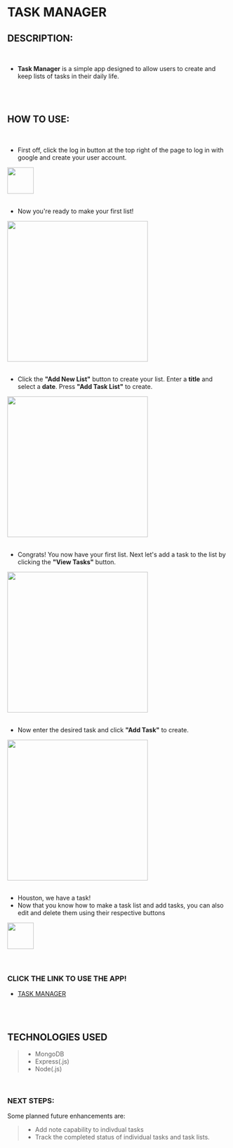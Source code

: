 # **TASK MANAGER**

## **DESCRIPTION:**
<br />
 
 - **Task Manager** is a simple app designed to allow users to create and keep lists of tasks in their daily life.

<br />
<br />

## **HOW TO USE:**

<br />

- First off, click the log in button at the top right of the page to log in with google and create your user account.
  <br />

<img src="https://i.imgur.com/uKjMAM7.png" height= 60px>

<br />
<br />

- Now you're ready to make your first list! 
  <br />

<img src="https://i.imgur.com/VILHt61.png" height= 320px>

<br />
<br />

- Click the **"Add New List"** button to create your list. Enter a **title** and select a **date**. Press **"Add Task List"** to create.
  <br />

<img src="https://i.imgur.com/feVAZvA.png" height= 320px>

<br />
<br />

- Congrats! You now have your first list. Next let's add a task to the list by clicking the **"View Tasks"** button. 
  <br />

<img src="https://i.imgur.com/uzEgvNq.png" height= 320px>

<br />
<br />

- Now enter the desired task and click **"Add Task"** to create.
  <br />

<img src="https://i.imgur.com/LlP5Xur.png" height= 320px>

<br />
<br />

- Houston, we have a task!
- Now that you know how to make a task list and add tasks, you can also edit and delete them using their respective buttons
  <br />

<img src="https://i.imgur.com/lfFR2Jw.png" height= 60px>

<br />
<br />
<br />

### **CLICK THE LINK TO USE THE APP!**

- <a href="https://stefantavares.github.io/Connect-Four/" target="_blank" rel="noreferrer noopener" >TASK MANAGER</a>

<br />
<br />

## **TECHNOLOGIES USED**

> - MongoDB
> - Express(.js)
> - Node(.js)

<br />

### **NEXT STEPS:**

Some planned future enhancements are:

> - Add note capability to indivdual tasks
> - Track the completed status of individual tasks and task lists.

